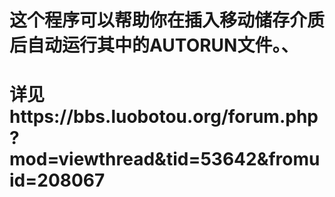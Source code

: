 # 这个程序可以帮助你在插入移动储存介质后自动运行其中的AUTORUN文件。、
# 详见https://bbs.luobotou.org/forum.php?mod=viewthread&tid=53642&fromuid=208067
